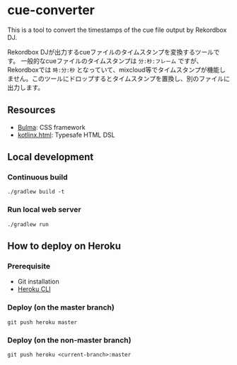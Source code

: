 # cue-converter
This is a tool to convert the timestamps of the cue file output by Rekordbox DJ.

Rekordbox DJが出力するcueファイルのタイムスタンプを変換するツールです。
一般的なcueファイルのタイムスタンプは `分:秒:フレーム` ですが、Rekordboxでは `時:分:秒` となっていて、mixcloud等でタイムスタンプが機能しません。このツールにドロップするとタイムスタンプを置換し、別のファイルに出力します。


## Resources
- [Bulma](https://bulma.io/): CSS framework
- [kotlinx.html](https://kotlinlang.org/docs/typesafe-html-dsl.html): Typesafe HTML DSL


## Local development

### Continuous build
```shell
./gradlew build -t
```

### Run local web server
```shell
./gradlew run
```


## How to deploy on Heroku

### Prerequisite
- Git installation
- [Heroku CLI](https://devcenter.heroku.com/articles/heroku-cli)

### Deploy (on the master branch)

```shell
git push heroku master
```

### Deploy (on the non-master branch)

```shell
git push heroku <current-branch>:master
```
